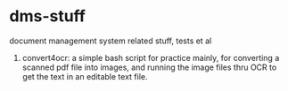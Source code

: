 # dms-stuff
document management system related stuff, tests et al

1. convert4ocr: a simple bash script for practice mainly, for converting a scanned pdf file into images, and running the image files thru OCR to get the text in an editable text file.
